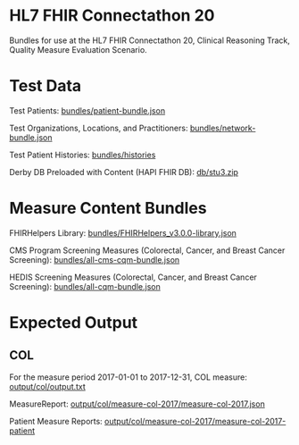 # HL7 FHIR Connectathon 20
Bundles for use at the HL7 FHIR Connectathon 20, Clinical Reasoning Track, Quality Measure Evaluation Scenario.

# Test Data
Test Patients: [bundles/patient-bundle.json](bundles/patient-bundle.json)

Test Organizations, Locations, and Practitioners: [bundles/network-bundle.json](bundles/network-bundle.json)

Test Patient Histories: [bundles/histories](bundles/histories)

Derby DB Preloaded with Content (HAPI FHIR DB): [db/stu3.zip](db/stu3.zip)


# Measure Content Bundles
FHIRHelpers Library: [bundles/FHIRHelpers_v3.0.0-library.json](bundles/FHIRHelpers_v3.0.0-library.json)

CMS Program Screening Measures (Colorectal, Cancer, and Breast Cancer Screening): [bundles/all-cms-cqm-bundle.json](bundles/all-cms-cqm-bundle.json)

HEDIS Screening Measures (Colorectal, Cancer, and Breast Cancer Screening): [bundles/all-cqm-bundle.json](bundles/all-cqm-bundle.json)

# Expected Output

## COL
For the measure period 2017-01-01 to 2017-12-31, COL measure: [output/col/output.txt](output/col/output.txt)

MeasureReport: [output/col/measure-col-2017/measure-col-2017.json](output/col/measure-col-2017-measure-col-2017.json)

Patient Measure Reports: [output/col/measure-col-2017/measure-col-2017-patient](output/col/measure-col-2017-measure-col-2017/measure-col-2017-patient)

